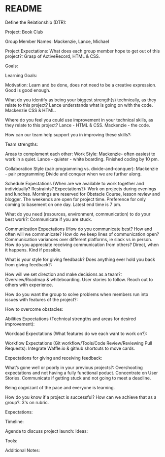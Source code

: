# README

Define the Relationship (DTR):

Project:
Book Club

Group Member Names:
Mackenzie, Lance, Michael

Project Expectations:
What does each group member hope to get out of this project?:
Grasp of ActiveRecord, HTML & CSS.

Goals:

Learning Goals:

Motivation:
Learn and be done, does not need to be a creative expression. Good is good enough.

What do you identify as being your biggest strength(s) technically, as they relate to this project?
Lance understands what is going on with the code. Mackenzie CSS & HTML.

Where do you feel you could use improvement in your technical skills, as they relate to this project?
Lance - HTML & CSS. Mackenzie - the code.

How can our team help support you in improving these skills?:

Team strengths:

Areas to complement each other:
Work Style:
Mackenzie- often easiest to work in a quiet.
Lance - quieter - white boarding.
Finished coding by 10 pm.

Collaboration Style (pair programming vs. divide-and-conquer):
Mackenzie - pair programming
Divide and conquer when we are further along.

Schedule Expectations (When are we available to work together and individually? Restraints? Expectations?):
Work on projects during evenings and lunches. Mornings are reserved for Obstacle Course, lesson review and blogger.
The weekends are open for project time. Preference for only coming to basement on one day. Latest end time is 7 pm.

What do you need (resources, environment, communication) to do your best work?:
Communicate if you are stuck.

Communication Expectations (How do you communicate best? How and often will we communicate?
How do we keep lines of communication open? Communication variances over different platforms, ie slack vs in person.
How do you appreciate receiving communication from others?
Direct, when it happens. Kind if possible.

What is your style for giving feedback? Does anything ever hold you back from giving feedback?:

How will we set direction and make decisions as a team?:
Overview/Roadmap & whiteboarding. User stories to follow. Reach out to others with experience.

How do you want the group to solve problems when members run into issues with features of the project?:

How to overcome obstacles:

Abilities Expectations (Technical strengths and areas for desired improvement):

Workload Expectations (What features do we each want to work on?):

Workflow Expectations (Git workflow/Tools/Code Review/Reviewing Pull Requests):
Integrate Waffle.io & github shortcuts to move cards.

Expectations for giving and receiving feedback:

What’s gone well or poorly in your previous projects?:
Overshooting expectations and not having a fully functional poduct. Concentrate on User Stories.
Communicate if getting stuck and not going to meet a deadline.

Being cognizant of the pace and everyone is learning.

How do you know if a project is successful? How can we achieve that as a group?:
3's on rubric.

Expectations:

Timeline:

Agenda to discuss project launch:
Ideas:

Tools:

Additional Notes:
